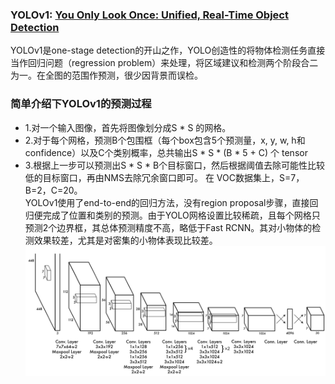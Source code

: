﻿### YOLOv1: [You Only Look Once: Unified, Real-Time Object Detection](https://arxiv.org/abs/1506.02640)
YOLOv1是one-stage detection的开山之作，YOLO创造性的将物体检测任务直接当作回归问题（regression problem）来处理，将区域建议和检测两个阶段合二为一。在全图的范围作预测，很少因背景而误检。  

### 简单介绍下YOLOv1的预测过程
- 1.对一个输入图像，首先将图像划分成S * S 的网格。
- 2.对于每个网格，预测B个包围框（每个box包含5个预测量，x, y, w, h和confidence）以及C个类别概率，总共输出S \* S \* (B * 5 + C) 个 tensor
- 3.根据上一步可以预测出S \* S \* B个目标窗口，然后根据阈值去除可能性比较低的目标窗口，再由NMS去除冗余窗口即可。
在 VOC数据集上，S=7，B=2，C=20。  
YOLOv1使用了end-to-end的回归方法，没有region proposal步骤，直接回归便完成了位置和类别的预测。由于YOLO网格设置比较稀疏，且每个网格只预测2个边界框，其总体预测精度不高，略低于Fast RCNN。其对小物体的检测效果较差，尤其是对密集的小物体表现比较差。
![YOLOv1net](sources/YOLOv1net.PNG)
